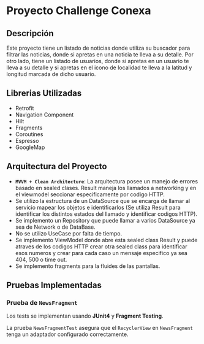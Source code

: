 # Proyecto Challenge Conexa

## Descripción

Este proyecto tiene un listado de noticias donde utiliza su buscador para filtrar las noticias, donde si apretas en una noticia te lleva a su detalle.
Por otro lado, tiene un listado de usuarios, donde si apretas en un usuario te lleva a su detalle y si apretas en el icono de localidad te lleva a la latitud y longitud marcada de dicho usuario.


## Librerias Utilizadas

- Retrofit
- Navigation Component
- Hilt
- Fragments
- Coroutines
- Espresso
- GoogleMap


## Arquitectura del Proyecto

- **`MVVM + Clean Architecture`**: La arquitectura posee un manejo de errores basado en sealed clases. Result maneja los llamados a networking y en el viewmodel seccionar especificamente por codigo HTTP.
- Se utilizo la estructura de un DataSource que se encarga de llamar al servicio mapear los objetos e identificarlos (Se utiliza Result para identificar los distintos estados del llamado y identificar codigos HTTP).
- Se implemento un Repository que puede llamar a varios DataSource ya sea de Network o de DataBase.
- No se utilizo UseCase por falta de tiempo.
- Se implemento ViewModel donde abre esta sealed class Result y puede atraves de los codigos HTTP crear otra sealed class para identificar esos numeros y crear para cada caso un mensaje especifico ya sea 404, 500 o time out.
- Se implemento fragments para la fluides de las pantallas.

## Pruebas Implementadas

### Prueba de `NewsFragment`

Los tests se implementan usando **JUnit4** y **Fragment Testing**.

La prueba `NewsFragmentTest` asegura que el `RecyclerView` en `NewsFragment` tenga un adaptador configurado correctamente.